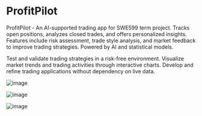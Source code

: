 # ProfitPilot
ProfitPilot - An AI-supported trading app for SWE599 term project. Tracks open positions, analyzes closed trades, and offers personalized insights. Features include risk assessment, trade style analysis, and market feedback to improve trading strategies. Powered by AI and statistical models.

Test and validate trading strategies in a risk-free environment.
Visualize market trends and trading activities through interactive charts.
Develop and refine trading applications without dependency on live data.

![image](https://github.com/user-attachments/assets/fc8ae892-f67a-4f51-84de-9a9e164d5d80)

![image](https://github.com/user-attachments/assets/89b5e196-171f-49e9-b13a-b821ec6086ce)


![image](https://github.com/user-attachments/assets/5e15f502-6cbc-4abc-a1a0-94cc848aa497)


